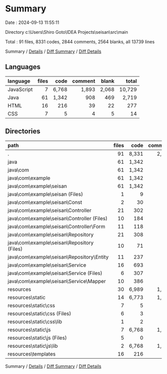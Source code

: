 # Summary

Date : 2024-09-13 11:55:11

Directory c:\\Users\\Shiro Goto\\IDEA Projects\\seisan\\src\\main

Total : 91 files,  8331 codes, 2844 comments, 2564 blanks, all 13739 lines

Summary / [Details](details.md) / [Diff Summary](diff.md) / [Diff Details](diff-details.md)

## Languages
| language | files | code | comment | blank | total |
| :--- | ---: | ---: | ---: | ---: | ---: |
| JavaScript | 7 | 6,768 | 1,893 | 2,068 | 10,729 |
| Java | 61 | 1,342 | 908 | 469 | 2,719 |
| HTML | 16 | 216 | 39 | 22 | 277 |
| CSS | 7 | 5 | 4 | 5 | 14 |

## Directories
| path | files | code | comment | blank | total |
| :--- | ---: | ---: | ---: | ---: | ---: |
| . | 91 | 8,331 | 2,844 | 2,564 | 13,739 |
| java | 61 | 1,342 | 908 | 469 | 2,719 |
| java\\com | 61 | 1,342 | 908 | 469 | 2,719 |
| java\\com\\example | 61 | 1,342 | 908 | 469 | 2,719 |
| java\\com\\example\\seisan | 61 | 1,342 | 908 | 469 | 2,719 |
| java\\com\\example\\seisan (Files) | 1 | 9 | 0 | 5 | 14 |
| java\\com\\example\\seisan\\Const | 2 | 30 | 37 | 24 | 91 |
| java\\com\\example\\seisan\\Controller | 21 | 302 | 144 | 124 | 570 |
| java\\com\\example\\seisan\\Controller (Files) | 10 | 184 | 75 | 63 | 322 |
| java\\com\\example\\seisan\\Controller\\Form | 11 | 118 | 69 | 61 | 248 |
| java\\com\\example\\seisan\\Repository | 21 | 308 | 109 | 94 | 511 |
| java\\com\\example\\seisan\\Repository (Files) | 10 | 71 | 35 | 31 | 137 |
| java\\com\\example\\seisan\\Repository\\Entity | 11 | 237 | 74 | 63 | 374 |
| java\\com\\example\\seisan\\Service | 16 | 693 | 618 | 222 | 1,533 |
| java\\com\\example\\seisan\\Service (Files) | 6 | 307 | 318 | 92 | 717 |
| java\\com\\example\\seisan\\Service\\Mapper | 10 | 386 | 300 | 130 | 816 |
| resources | 30 | 6,989 | 1,936 | 2,095 | 11,020 |
| resources\\static | 14 | 6,773 | 1,897 | 2,073 | 10,743 |
| resources\\static\\css | 7 | 5 | 4 | 5 | 14 |
| resources\\static\\css (Files) | 6 | 3 | 0 | 5 | 8 |
| resources\\static\\css\\lib | 1 | 2 | 4 | 0 | 6 |
| resources\\static\\js | 7 | 6,768 | 1,893 | 2,068 | 10,729 |
| resources\\static\\js (Files) | 5 | 0 | 0 | 5 | 5 |
| resources\\static\\js\\lib | 2 | 6,768 | 1,893 | 2,063 | 10,724 |
| resources\\templates | 16 | 216 | 39 | 22 | 277 |

Summary / [Details](details.md) / [Diff Summary](diff.md) / [Diff Details](diff-details.md)